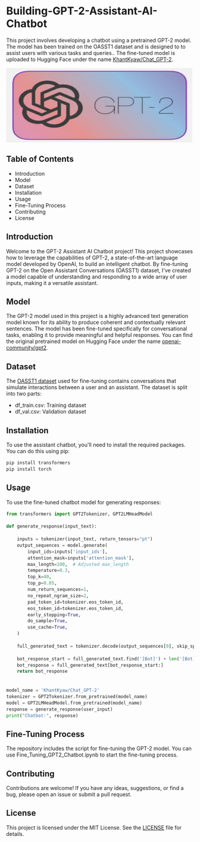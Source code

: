 # Building-GPT-2-Assistant-AI-Chatbot
This project involves developing a chatbot using a pretrained GPT-2 model. The model has been trained on the OASST1 dataset and is designed to to assist users with various tasks and queries.. The fine-tuned model is uploaded to Hugging Face under the name [KhantKyaw/Chat_GPT-2](https://huggingface.co/KhantKyaw/Chat_GPT-2). 

<img src="gpt2.jpg" alt="gpt2" width="500" height="200">


## Table of Contents

- Introduction
- Model 
- Dataset
- Installation
- Usage
- Fine-Tuning Process
- Contributing
- License

## Introduction
Welcome to the GPT-2 Assistant AI Chatbot project! This project showcases how to leverage the capabilities of GPT-2, a state-of-the-art language model developed by OpenAI, to build an intelligent chatbot. By fine-tuning GPT-2 on the Open Assistant Conversations (OASST1) dataset, I've created a model capable of understanding and responding to a wide array of user inputs, making it a versatile assistant.

## Model 
The GPT-2 model used in this project is a highly advanced text generation model known for its ability to produce coherent and contextually relevant sentences. The model has been fine-tuned specifically for conversational tasks, enabling it to provide meaningful and helpful responses. You can find the original pretrained model on Hugging Face under the name [openai-community/gpt2](https://huggingface.co/openai-community/gpt2).

## Dataset
The [OASST1 dataset](https://www.kaggle.com/datasets/snehilsanyal/oasst1?select=oasst1-val.csv) used for fine-tuning contains conversations that simulate interactions between a user and an assistant. The dataset is split into two parts:
- df_train.csv: Training dataset
- df_val.csv: Validation dataset
    
## Installation
To use the assistant chatbot, you'll need to install the required packages. You can do this using pip:

``` python
pip install transformers
pip install torch
```

## Usage
To use the fine-tuned chatbot model for generating responses:

```python
from transformers import GPT2Tokenizer, GPT2LMHeadModel

def generate_response(input_text):

    inputs = tokenizer(input_text, return_tensors="pt")
    output_sequences = model.generate(
        input_ids=inputs['input_ids'],
        attention_mask=inputs['attention_mask'],
        max_length=100,  # Adjusted max_length
        temperature=0.3,
        top_k=40,
        top_p=0.85,
        num_return_sequences=1,
        no_repeat_ngram_size=2,
        pad_token_id=tokenizer.eos_token_id,
        eos_token_id=tokenizer.eos_token_id,
        early_stopping=True,
        do_sample=True,
        use_cache=True,
    )

    full_generated_text = tokenizer.decode(output_sequences[0], skip_special_tokens=True)

    bot_response_start = full_generated_text.find('[Bot]') + len('[Bot]')
    bot_response = full_generated_text[bot_response_start:]
    return bot_response


model_name = 'KhantKyaw/Chat_GPT-2'
tokenizer = GPT2Tokenizer.from_pretrained(model_name)
model = GPT2LMHeadModel.from_pretrained(model_name)
response = generate_response(user_input)
print("Chatbot:", response)

```
## Fine-Tuning Process
The repository includes the script for fine-tuning the GPT-2 model. You can use Fine_Tuning_GPT2_Chatbot.ipynb to start the fine-tuning process.

## Contributing
Contributions are welcome! If you have any ideas, suggestions, or find a bug, please open an issue or submit a pull request.

## License
This project is licensed under the MIT License. See the [LICENSE](LICENSE) file for details.

